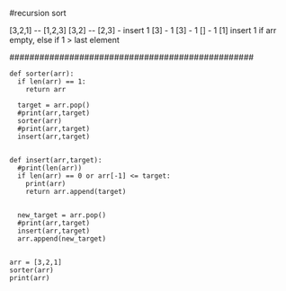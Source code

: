 #recursion sort

 [3,2,1] -- [1,2,3]
 [3,2] -- [2,3] - insert 1
 [3] - 1 
 [3] - 1
 [] - 1
 [1]
 insert 1 if arr empty, else if 1 > last element

#################################################
```
def sorter(arr):
  if len(arr) == 1:
    return arr

  target = arr.pop()
  #print(arr,target)
  sorter(arr)
  #print(arr,target)
  insert(arr,target)


def insert(arr,target):
  #print(len(arr))
  if len(arr) == 0 or arr[-1] <= target:
    print(arr)
    return arr.append(target)
    

  new_target = arr.pop()
  #print(arr,target)
  insert(arr,target)
  arr.append(new_target)
  

arr = [3,2,1]
sorter(arr)
print(arr)

```
